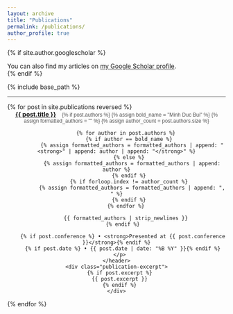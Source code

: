 ```yaml
---
layout: archive
title: "Publications"
permalink: /publications/
author_profile: true
---
```


{% if site.author.googlescholar %}
  <div class="wordwrap">You can also find my articles on <a href="{{site.author.googlescholar}}">my Google Scholar profile</a>.</div>
{% endif %}

{% include base_path %}

---
<div class="publications-list">
  {% for post in site.publications reversed %}
  <article class="archive-item">
    <header style="margin-bottom: 0;">
      <h2 style="font-size: 14px; display: inline;">
        <a href="{{ post.url | relative_url }}">{{ post.title }}</a>
      </h2>
      <p class="publication-meta" style="font-family: Arial, sans-serif; font-size: 12px; color: #555; display: inline; margin-left: 10px;">
        {% if post.authors %}
          {% assign bold_name = "Minh Duc Bui" %}
          {% assign formatted_authors = "" %}
          {% assign author_count = post.authors.size %}

          {% for author in post.authors %}
            {% if author == bold_name %}
              {% assign formatted_authors = formatted_authors | append: "<strong>" | append: author | append: "</strong>" %}
            {% else %}
              {% assign formatted_authors = formatted_authors | append: author %}
            {% endif %}
            {% if forloop.index != author_count %}
              {% assign formatted_authors = formatted_authors | append: ", " %}
            {% endif %}
          {% endfor %}

          {{ formatted_authors | strip_newlines }}
        {% endif %}

        {% if post.conference %} • <strong>Presented at {{ post.conference }}</strong>{% endif %}
        {% if post.date %} • {{ post.date | date: "%B %Y" }}{% endif %}
      </p>
    </header>
    <div class="publication-excerpt">
      {% if post.excerpt %}
      {{ post.excerpt }}
      {% endif %}
    </div>
  </article>
  {% endfor %}
</div>


